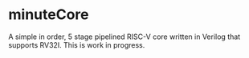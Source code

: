 # minuteCore
A simple in order, 5 stage pipelined RISC-V core written in Verilog that supports RV32I. This is work in progress.
